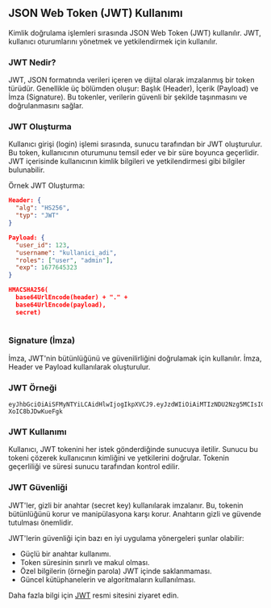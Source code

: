 ## JSON Web Token (JWT) Kullanımı

Kimlik doğrulama işlemleri sırasında JSON Web Token (JWT) kullanılır. JWT, kullanıcı oturumlarını yönetmek ve yetkilendirmek için kullanılır.

### JWT Nedir?

JWT, JSON formatında verileri içeren ve dijital olarak imzalanmış bir token türüdür. Genellikle üç bölümden oluşur: Başlık (Header), İçerik (Payload) ve İmza (Signature). Bu tokenler, verilerin güvenli bir şekilde taşınmasını ve doğrulanmasını sağlar.

### JWT Oluşturma

Kullanıcı girişi (login) işlemi sırasında, sunucu tarafından bir JWT oluşturulur. Bu token, kullanıcının oturumunu temsil eder ve bir süre boyunca geçerlidir. JWT içerisinde kullanıcının kimlik bilgileri ve yetkilendirmesi gibi bilgiler bulunabilir.

Örnek JWT Oluşturma:

```json
Header: {
  "alg": "HS256",
  "typ": "JWT"
}

Payload: {
  "user_id": 123,
  "username": "kullanici_adi",
  "roles": ["user", "admin"],
  "exp": 1677645323
}

HMACSHA256(
  base64UrlEncode(header) + "." +
  base64UrlEncode(payload),
  secret)
  
```

### Signature (İmza)

İmza, JWT'nin bütünlüğünü ve güvenilirliğini doğrulamak için kullanılır. İmza, Header ve Payload kullanılarak oluşturulur.

### JWT Örneği

```jwt
eyJhbGciOiAiSFMyNTYiLCAidHlwIjogIkpXVCJ9.eyJzdWIiOiAiMTIzNDU2Nzg5MCIsICJuYW1lIjogIkpvaG4gRG9lIiwgImlhdCI6IDE1MTYyMzkwMjJ9.7J5X03YyJswEXEBe1eU69vEXtJ9-XoIC8bJDwKueFgk
```

### JWT Kullanımı

Kullanıcı, JWT tokenini her istek gönderdiğinde sunucuya iletilir. Sunucu bu tokeni çözerek kullanıcının kimliğini ve yetkilerini doğrular. Tokenin geçerliliği ve süresi sunucu tarafından kontrol edilir.

### JWT Güvenliği

JWT'ler, gizli bir anahtar (secret key) kullanılarak imzalanır. Bu, tokenin bütünlüğünü korur ve manipülasyona karşı korur. Anahtarın gizli ve güvende tutulması önemlidir.

JWT'lerin güvenliği için bazı en iyi uygulama yönergeleri şunlar olabilir:

- Güçlü bir anahtar kullanımı.
- Token süresinin sınırlı ve makul olması.
- Özel bilgilerin (örneğin parola) JWT içinde saklanmaması.
- Güncel kütüphanelerin ve algoritmaların kullanılması.

Daha fazla bilgi için [JWT](https://jwt.io/) resmi sitesini ziyaret edin.

